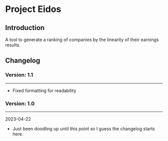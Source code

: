 # Project Eidos

## Introduction

A tool to generate a ranking of companies by the linearity of their earnings results.

## Changelog

### Version: 1.1

---

+ Fixed formatting for readability

### Version: 1.0

---
2023-04-22

+ Just been doodling up until this point so I guess the changelog starts here.

